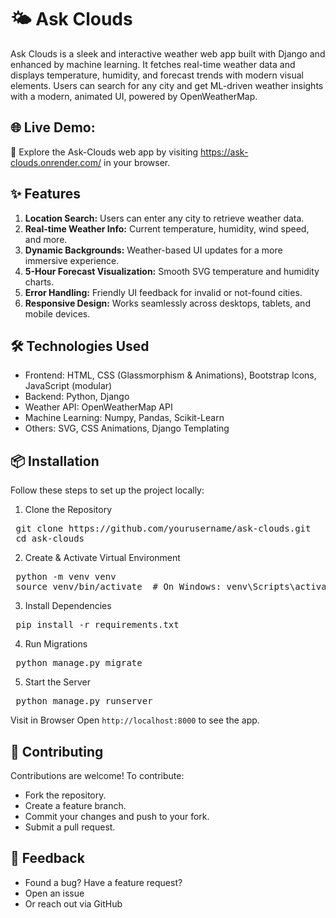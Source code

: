 # 🌤️ Ask Clouds
Ask Clouds is a sleek and interactive weather web app built with Django and enhanced by machine learning. It fetches real-time weather data and displays temperature, humidity, and forecast trends with modern visual elements. Users can search for any city and get ML-driven weather insights with a modern, animated UI, powered by OpenWeatherMap.

## 🌐 Live Demo:
🔗 Explore the Ask-Clouds web app by visiting https://ask-clouds.onrender.com/ in your browser.

## ✨ Features
1. **Location Search:** Users can enter any city to retrieve weather data.
2. **Real-time Weather Info:** Current temperature, humidity, wind speed, and more.
3. **Dynamic Backgrounds:** Weather-based UI updates for a more immersive experience.
4. **5-Hour Forecast Visualization:** Smooth SVG temperature and humidity charts.
5. **Error Handling:** Friendly UI feedback for invalid or not-found cities.
6. **Responsive Design:** Works seamlessly across desktops, tablets, and mobile devices.

## 🛠️ Technologies Used
- Frontend: HTML, CSS (Glassmorphism & Animations), Bootstrap Icons, JavaScript (modular)
- Backend: Python, Django
- Weather API: OpenWeatherMap API
- Machine Learning: Numpy, Pandas, Scikit-Learn
- Others: SVG, CSS Animations, Django Templating

## 📦 Installation
Follow these steps to set up the project locally:

1. Clone the Repository
<pre>
 git clone https://github.com/yourusername/ask-clouds.git 
 cd ask-clouds
</pre>

2. Create & Activate Virtual Environment

<pre>
 python -m venv venv
 source venv/bin/activate  # On Windows: venv\Scripts\activate
</pre>

3. Install Dependencies

<pre>
 pip install -r requirements.txt
</pre>

4. Run Migrations

<pre>
 python manage.py migrate
</pre>

5. Start the Server
<pre>
 python manage.py runserver
</pre>

Visit in Browser
Open `http://localhost:8000` to see the app.
 

## 🤝 Contributing
Contributions are welcome! To contribute:

- Fork the repository.
- Create a feature branch.
- Commit your changes and push to your fork.
- Submit a pull request.

## 💬 Feedback
- Found a bug? Have a feature request?
- Open an issue
- Or reach out via GitHub

